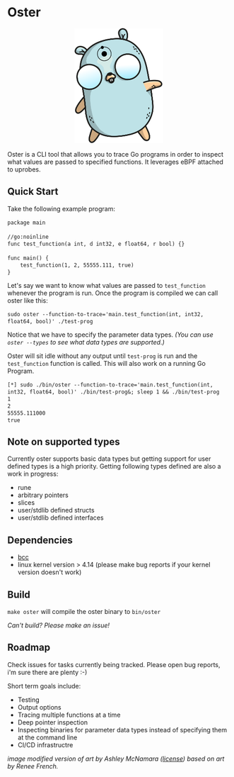 # Oster

<p align="center">
    <img src="DrManhattanGopher.png" alt="gopher" width="200"/>
</p>


Oster is a CLI tool that allows you to trace Go programs in order to inspect what values are passed to specified functions. It leverages eBPF attached to uprobes.


## Quick Start 

Take the following example program: 

```
package main

//go:noinline
func test_function(a int, d int32, e float64, r bool) {}

func main() {
	test_function(1, 2, 55555.111, true)
}
```

Let's say we want to know what values are passed to `test_function` whenever the program is run. Once the program is compiled we can call oster like this:

```
sudo oster --function-to-trace='main.test_function(int, int32, float64, bool)' ./test-prog
```

Notice that we have to specify the parameter data types. <i>(You can use `oster --types` to see what data types are supported.)</i>

Oster will sit idle without any output until `test-prog` is run and the `test_function` function is called. This will also work on a running Go Program.

```
[*] sudo ./bin/oster --function-to-trace='main.test_function(int, int32, float64, bool)' ./bin/test-prog&; sleep 1 && ./bin/test-prog
1
2                                                                                                                                       
55555.111000
true
```

## Note on supported types

Currently oster supports basic data types but getting support for user defined types is a high priority. Getting following types defined are also a work in progress:

- rune
- arbitrary pointers
- slices
- user/stdlib defined structs
- user/stdlib defined interfaces


## Dependencies

- [bcc](https://github.com/iovisor/bcc/blob/master/INSTALL.md)
- linux kernel version > 4.14 (please make bug reports if your kernel version doesn't work)

## Build

`make oster` will compile the oster binary to `bin/oster`

<i>Can't build? Please make an issue!</i>

## Roadmap

Check issues for tasks currently being tracked. Please open bug reports, i'm sure there are plenty :-)

Short term goals include:

- Testing
- Output options
- Tracing multiple functions at a time
- Deep pointer inspection
- Inspecting binaries for parameter data types instead of specifying them at the command line
- CI/CD infrastructre 

<i>image modified version of art by Ashley McNamara ([license](https://creativecommons.org/licenses/by-nc-sa/4.0/)) based on art by Renee French.</i>
